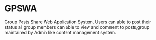 # GPSWA
Group Posts Share Web Application System, Users can able to post their status all group members can able to view and comment to posts,group maintained by Admin like content management system. 
